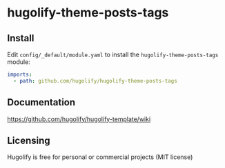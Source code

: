 # hugolify-theme-posts-tags

## Install

Edit `config/_default/module.yaml` to install the `hugolify-theme-posts-tags` module:

```yml
imports:
  - path: github.com/hugolify/hugolify-theme-posts-tags
```

## Documentation

https://github.com/hugolify/hugolify-template/wiki

## Licensing

Hugolify is free for personal or commercial projects (MIT license)
